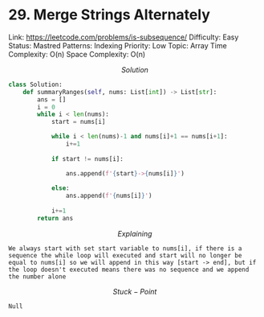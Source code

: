 # 29. Merge Strings Alternately
Link: https://leetcode.com/problems/is-subsequence/
Difficulty: Easy
Status: Mastred
Patterns: Indexing
Priority: Low
Topic: Array 
Time Complexity: O(n)
Space Complexity: O(n)

$$
Solution
$$

```python
class Solution:
    def summaryRanges(self, nums: List[int]) -> List[str]:
        ans = []
        i = 0
        while i < len(nums):
            start = nums[i]

            while i < len(nums)-1 and nums[i]+1 == nums[i+1]:
                i+=1
            
            if start != nums[i]:

                ans.append(f'{start}->{nums[i]}')
            
            else:
                ans.append(f'{nums[i]}')
            
            i+=1
        return ans
```

$$
Explaining
$$

```
We always start with set start variable to nums[i], if there is a sequence the while loop will executed and start will no longer be equal to nums[i] so we will append in this way [start -> end], but if the loop doesn't executed means there was no sequence and we append the number alone
```

$$
Stuck-Point
$$

```
Null
```